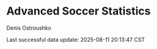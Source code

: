 # Advanced Soccer Statistics
Denis Ostroushko

<!-- gfm -->

Last successful data update: 2025-08-11 20:13:47 CST
